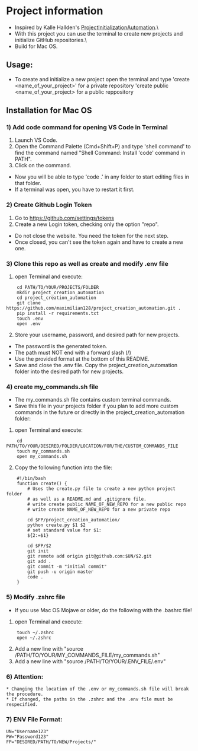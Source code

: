 # Project information

* Inspired by Kalle Hallden's [ProjectInitializationAutomation](https://github.com/KalleHallden/ProjectInitializationAutomation).\
* With this project you can use the terminal to create new projects and initialize GitHub repositories.\
* Build for Mac OS.

## Usage:

* To create and initialize a new project open the terminal and type
    'create <name_of_your_project>' for a private repository
    'create public <name_of_your_project> for a public reppository

## Installation for Mac OS

### 1) Add code command for opening VS Code in Terminal

1. Launch VS Code.
2. Open the Command Palette (Cmd+Shift+P) and type 'shell command' to find the command named
    "Shell Command: Install 'code' command in PATH".
3. Click on the command.
* Now you will be able to type 'code .' in any folder to start editing files in that folder.
* If a terminal was open, you have to restart it first.


### 2) Create Github Login Token

1. Go to https://github.com/settings/tokens
2. Create a new Login token, checking only the option "repo".
* Do not close the website. You need the token for the next step.
* Once closed, you can't see the token again and have to create a new one.


### 3) Clone this repo as well as create and modify .env file
1. open Terminal and execute:
```
    cd PATH/TO/YOUR/PROJECTS/FOLDER
    mkdir project_creation_automation
    cd project_creation_automation
    git clone https://github.com/maximilian128/project_creation_automation.git .
    pip install -r requirements.txt
    touch .env
    open .env
```
2. Store your username, password, and desired path for new projects.
* The password is the generated token.
* The path must NOT end with a forward slash (/)
* Use the provided format at the bottom of this README.
* Save and close the .env file.
Copy the project_creation_automation folder into the desired path for new projects.

### 4) create my_commands.sh file
* The my_commands.sh file contains custom terminal commands.
* Save this file in your projects folder if you plan to add more custom commands in the future
or directly in the project_creation_automation folder:
1. open Terminal and execute:
```
    cd PATH/TO/YOUR/DESIRED/FOLDER/LOCATION/FOR/THE/CUSTOM_COMMANDS_FILE
    touch my_commands.sh
    open my_commands.sh
```

2. Copy the following function into the file:
```
    #!/bin/bash
    function create() {
        # Uses the create.py file to create a new python project folder
        # as well as a README.md and .gitignore file.
        # write create public NAME_OF_NEW_REPO for a new public repo
        # write create NAME_OF_NEW_REPO for a new private repo

        cd $FP/project_creation_automation/
        python create.py $1 $2
        # set standard value for $1:
        ${2:=$1}

        cd $FP/$2
        git init
        git remote add origin git@github.com:$UN/$2.git
        git add .
        git commit -m "initial commit"
        git push -u origin master
        code .
    }
```

### 5) Modify .zshrc file
* If you use Mac OS Mojave or older, do the following with the .bashrc file!
1. open Terminal and execute:
```
    touch ~/.zshrc
    open ~/.zshrc
```
2. Add a new line with "source /PATH/TO/YOUR/MY_COMMANDS_FILE/my_commands.sh"
3. Add a new line with "source /PATH/TO/YOUR/.ENV_FILE/.env"

### 6) Attention:
```
* Changing the location of the .env or my_commands.sh file will break the procedure.
* If changed, the paths in the .zshrc and the .env file must be respecified.
```

### 7) ENV File Format:
```
UN="Username123"
PW="Password123"
FP="DESIRED/PATH/TO/NEW/Projects/"
```